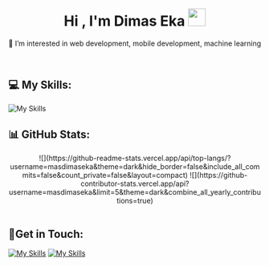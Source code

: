 <h1 align="center"><b>Hi , I'm Dimas Eka </b><img src="https://media.giphy.com/media/hvRJCLFzcasrR4ia7z/giphy.gif" width="35"></h1>
<p>👀 I’m interested in web development, mobile development, machine learning</p>
</br>

## 💻 My Skills:
![My Skills](https://skillicons.dev/icons?i=html,css,js,tailwind,react,vue,express,firebase,sklearn,tensorflow)
</br>

## 📊 GitHub Stats:
<div align="center">
  ![](https://github-readme-stats.vercel.app/api/top-langs/?username=masdimaseka&theme=dark&hide_border=false&include_all_commits=false&count_private=false&layout=compact) 
  ![](https://github-contributor-stats.vercel.app/api?username=masdimaseka&limit=5&theme=dark&combine_all_yearly_contributions=true)
</div>
</br>

## 🚀Get in Touch:
[![My Skills](https://skillicons.dev/icons?i=linkedin)](https://www.linkedin.com/in/dimas-eka) [![My Skills](https://skillicons.dev/icons?i=instagram)](https://www.instagram.com/masdimaseka)
<!-- Proudly created with GPRM ( https://gprm.itsvg.in ) -->

<!---
masdimaseka is a ✨ special ✨ repository because its `README.md` (this file) appears on your GitHub profile.
You can click the Preview link to take a look at your changes.
--->
